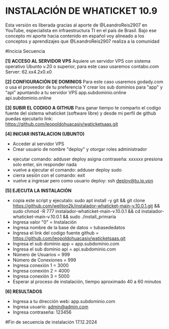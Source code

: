 INSTALACIÓN DE WHATICKET 10.9
=============================
Esta versión es liberada gracias al aporte de @LeandroReis2907 en YouTube, especialista en infraestructura TI en el país de Brasil. Bajo ese concepto mi aporte hacia contenido en español voy alineado a los conceptos y aprendizajes que @LeandroReis2907 realiza a la comunidad

#Incicia Secuencia

**[1] ACCESO AL SERVIDOR VPS**
Aquiere un servidor VPS con sistema operativo Ubunto v.20 o superior, para este caso usaremos contabo.com
Server: 62.xx4.2x0.x0

**[2] CONFIGURACIÓN DE DOMINIOS**
Para este caso usaremos godady.com o usa el proveedor de tu preferencia
Y crear los sub dominios para "app" y "api" apuntando a tu servidor VPS
app.subdominio.online
api.subdominio.online

**[3] SUBIR EL CODIGO A GITHUB**
Para ganar tiempo te comparto el codigo fuente del sistema whaticket (software libre) y desde mi perfil de github puedas ejecutarlo
link: https://github.com/leopoldohuacasiv/waticketsaas.git

**[4] INICIAR INSTALACION (UBUNTO)**
- Acceder al servidor VPS
- Crear usuario de nombre "deploy" y otorgar roles administrador
* ejecutar comando: adduser deploy
asigna contraseña: xxxxxx
presiona solo enter, sin responder nada
* vuelve a ejecutar el comando: adduser deploy sudo
* cierra sesión con el comando: exit
* vuelve a ingresar pero como usuario deploy: ssh deploy@tu.ip.vpn

**[5] EJECUTA LA INSTALACIÓN**
* copia este script y ejecutalo:
sudo apt install -y git && git clone https://github.com/weliton2k/instalador-whaticket-main-v.10.0.1.git && sudo chmod -R 777 instalador-whaticket-main-v.10.0.1 && cd instalador-whaticket-main-v.10.0.1 && sudo ./install_primaria
* Ingresa valor "0" = Instalación
* Ingresa nombre de la base de datos = tubasededatos
* Ingresa el link del codigo fuente github = https://github.com/leopoldohuacasiv/waticketsaas.git
* Ingresa el sub dominio app = app.subdominio.com
* Ingresa el sub dominio api = api.subdominio.com
* Número de Usuarios = 999
* Número de Conexiones = 999
* Ingresa conexión 1 = 3000
* Ingresa conexión 2 = 4000
* Ingresa conexión 3 = 5000
* Esperar al proceso de instalación, tiempo aproximado 40 a 60 minutos

**[6] RESULTADOS**
* Ingresa a tu dirección web: app.subdominio.com
* Ingresa usuario: admin@admin.com
* Ingresa contraseña: 123456

#Fin de secuencia de instalación
17.12.2024
